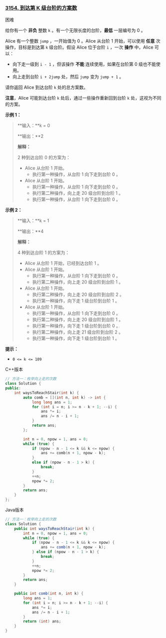 ### [3154. 到达第 K 级台阶的方案数](https://leetcode.cn/problems/find-number-of-ways-to-reach-the-k-th-stair/)

困难

给你有一个 **非负** 整数 `k` 。有一个无限长度的台阶，**最低** 一层编号为 0 。

Alice 有一个整数 `jump` ，一开始值为 0 。Alice 从台阶 1 开始，可以使用 **任意** 次操作，目标是到达第 `k` 级台阶。假设 Alice 位于台阶 `i` ，一次 **操作** 中，Alice 可以：

- 向下走一级到 `i - 1` ，但该操作 **不能** 连续使用，如果在台阶第 0 级也不能使用。
- 向上走到台阶 `i + 2jump` 处，然后 `jump` 变为 `jump + 1` 。

请你返回 Alice 到达台阶 `k` 处的总方案数。

**注意**，Alice 可能到达台阶 `k` 处后，通过一些操作重新回到台阶 `k` 处，这视为不同的方案。

**示例 1：**

> **输入：**k = 0
>
> **输出：**2
>
> **解释：**
>
> 2 种到达台阶 0 的方案为：
>
> - Alice 从台阶 1 开始。
>   - 执行第一种操作，从台阶 1 向下走到台阶 0 。
> - Alice 从台阶 1 开始。
>   - 执行第一种操作，从台阶 1 向下走到台阶 0 。
>   - 执行第二种操作，向上走 20 级台阶到台阶 1 。
>   - 执行第一种操作，从台阶 1 向下走到台阶 0 。

**示例 2：**

> **输入：**k = 1
>
> **输出：**4
>
> **解释：**
>
> 4 种到达台阶 1 的方案为：
>
> - Alice 从台阶 1 开始，已经到达台阶 1 。
> - Alice 从台阶 1 开始。
>   - 执行第一种操作，从台阶 1 向下走到台阶 0 。
>   - 执行第二种操作，向上走 20 级台阶到台阶 1 。
> - Alice 从台阶 1 开始。
>   - 执行第二种操作，向上走 20 级台阶到台阶 2 。
>   - 执行第一种操作，向下走 1 级台阶到台阶 1 。
> - Alice 从台阶 1 开始。
>   - 执行第一种操作，从台阶 1 向下走到台阶 0 。
>   - 执行第二种操作，向上走 20 级台阶到台阶 1 。
>   - 执行第一种操作，向下走 1 级台阶到台阶 0 。
>   - 执行第二种操作，向上走 21 级台阶到台阶 2 。
>   - 执行第一种操作，向下走 1 级台阶到台阶 1 。

**提示：**

- `0 <= k <= 109`

C++版本

```c++
// 方法一：枚举向上走的次数
class Solution {
public:
    int waysToReachStair(int k) {
        auto comb = [](int n, int k) -> int {
            long long ans = 1;
            for (int i = n; i >= n - k + 1; --i) {
                ans *= i;
                ans /= n - i + 1;
            }
            return ans;
        };

        int n = 0, npow = 1, ans = 0;
        while (true) {
            if (npow - n - 1 <= k && k <= npow) {
                ans += comb(n + 1, npow - k);
            }
            else if (npow - n - 1 > k) {
                break;
            }
            ++n;
            npow *= 2;
        }
        return ans;
    }
};
```

Java版本

```java
// 方法一：枚举向上走的次数
class Solution {
    public int waysToReachStair(int k) {
        int n = 0, npow = 1, ans = 0;
        while (true) {
            if (npow - n - 1 <= k && k <= npow) {
                ans += comb(n + 1, npow - k);
            } else if (npow - n - 1 > k) {
                break;
            }
            ++n;
            npow *= 2;
        }
        return ans;
    }

    public int comb(int n, int k) {
        long ans = 1;
        for (int i = n; i >= n - k + 1; --i) {
            ans *= i;
            ans /= n - i + 1;
        }
        return (int) ans;
    }
}
```

